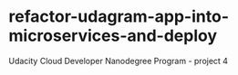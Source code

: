 # refactor-udagram-app-into-microservices-and-deploy
Udacity Cloud Developer Nanodegree Program - project  4

